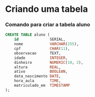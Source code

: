 # Criando uma tabela

### Comando para criar a tabela aluno

```sql
CREATE TABLE aluno (
    id              SERIAL,
    nome            VARCHAR(255),
    cpf             CHAR(11),
    observacao      TEXT,
    idade           INTEGER,
    dinheiro        NUMERIC(10, 2),
    altura          REAL,
    ativo           BOOLEAN,
    data_nascimento DATE,
    hora_aula       TIME,
    matriculado_em  TIMESTAMP
);
```